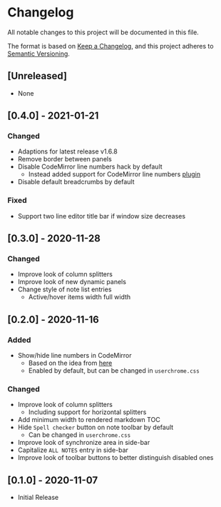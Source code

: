 # Changelog

All notable changes to this project will be documented in this file.

The format is based on [Keep a Changelog](https://keepachangelog.com/en/1.0.0/),
and this project adheres to [Semantic Versioning](https://semver.org/spec/v2.0.0.html).

## [Unreleased]

- None

## [0.4.0] - 2021-01-21

### Changed

- Adaptions for latest release v1.6.8
- Remove border between panels
- Disable CodeMirror line numbers hack by default
  - Instead added support for CodeMirror line numbers [plugin](https://github.com/shantanugoel/joplin-plugin-cm-linenumbers/)
- Disable default breadcrumbs by default

### Fixed

- Support two line editor title bar if window size decreases

## [0.3.0] - 2020-11-28

### Changed

- Improve look of column splitters
- Improve look of new dynamic panels
- Change style of note list entries
  - Active/hover items width full width

## [0.2.0] - 2020-11-16

### Added

- Show/hide line numbers in CodeMirror
  - Based on the idea from [here](https://discourse.joplinapp.org/t/option-to-show-line-numbers-in-editor/8313/22)
  - Enabled by default, but can be changed in `userchrome.css`

### Changed

- Improve look of column splitters
  - Including support for horizontal splitters
- Add minimum width to rendered markdown TOC
- Hide `Spell checker` button on note toolbar by default
  - Can be changed in `userchrome.css`
- Improve look of synchronize area in side-bar
- Capitalize `ALL NOTES` entry in side-bar
- Improve look of toolbar buttons to better distinguish disabled ones

## [0.1.0] - 2020-11-07

- Initial Release
